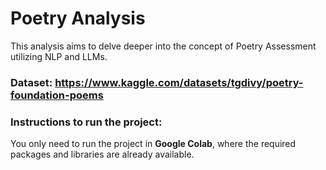 # Poetry Analysis
This analysis aims to delve deeper into the concept of Poetry Assessment utilizing NLP and LLMs.

### Dataset: https://www.kaggle.com/datasets/tgdivy/poetry-foundation-poems

### Instructions to run the project:
You only need to run the project in **Google Colab**, where the required packages and libraries are already available.


